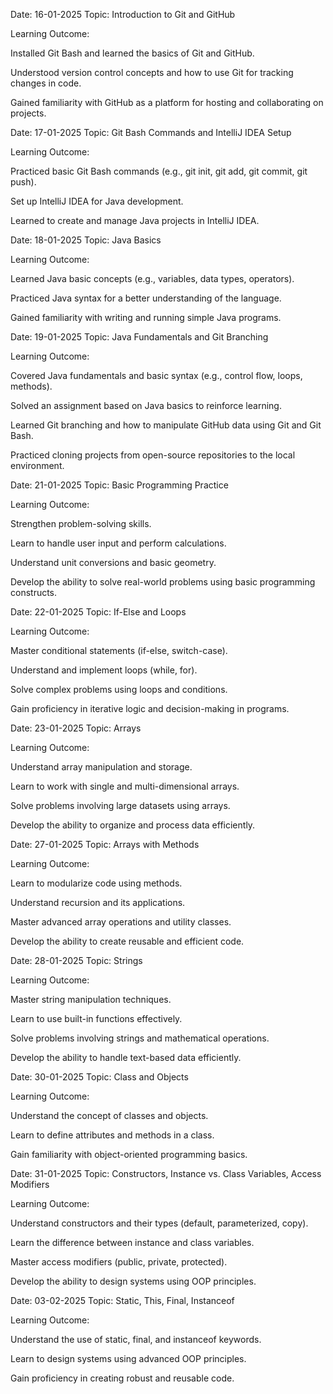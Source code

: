Date: 16-01-2025
Topic: Introduction to Git and GitHub

Learning Outcome:

Installed Git Bash and learned the basics of Git and GitHub.

Understood version control concepts and how to use Git for tracking changes in code.

Gained familiarity with GitHub as a platform for hosting and collaborating on projects.

Date: 17-01-2025
Topic: Git Bash Commands and IntelliJ IDEA Setup

Learning Outcome:

Practiced basic Git Bash commands (e.g., git init, git add, git commit, git push).

Set up IntelliJ IDEA for Java development.

Learned to create and manage Java projects in IntelliJ IDEA.

Date: 18-01-2025
Topic: Java Basics

Learning Outcome:

Learned Java basic concepts (e.g., variables, data types, operators).

Practiced Java syntax for a better understanding of the language.

Gained familiarity with writing and running simple Java programs.

Date: 19-01-2025
Topic: Java Fundamentals and Git Branching

Learning Outcome:

Covered Java fundamentals and basic syntax (e.g., control flow, loops, methods).

Solved an assignment based on Java basics to reinforce learning.

Learned Git branching and how to manipulate GitHub data using Git and Git Bash.

Practiced cloning projects from open-source repositories to the local environment.

Date: 21-01-2025
Topic: Basic Programming Practice

Learning Outcome:

Strengthen problem-solving skills.

Learn to handle user input and perform calculations.

Understand unit conversions and basic geometry.

Develop the ability to solve real-world problems using basic programming constructs.

Date: 22-01-2025
Topic: If-Else and Loops

Learning Outcome:

Master conditional statements (if-else, switch-case).

Understand and implement loops (while, for).

Solve complex problems using loops and conditions.

Gain proficiency in iterative logic and decision-making in programs.

Date: 23-01-2025
Topic: Arrays

Learning Outcome:

Understand array manipulation and storage.

Learn to work with single and multi-dimensional arrays.

Solve problems involving large datasets using arrays.

Develop the ability to organize and process data efficiently.

Date: 27-01-2025
Topic: Arrays with Methods

Learning Outcome:

Learn to modularize code using methods.

Understand recursion and its applications.

Master advanced array operations and utility classes.

Develop the ability to create reusable and efficient code.

Date: 28-01-2025
Topic: Strings

Learning Outcome:

Master string manipulation techniques.

Learn to use built-in functions effectively.

Solve problems involving strings and mathematical operations.

Develop the ability to handle text-based data efficiently.

Date: 30-01-2025
Topic: Class and Objects

Learning Outcome:

Understand the concept of classes and objects.

Learn to define attributes and methods in a class.

Gain familiarity with object-oriented programming basics.

Date: 31-01-2025
Topic: Constructors, Instance vs. Class Variables, Access Modifiers

Learning Outcome:

Understand constructors and their types (default, parameterized, copy).

Learn the difference between instance and class variables.

Master access modifiers (public, private, protected).

Develop the ability to design systems using OOP principles.

Date: 03-02-2025
Topic: Static, This, Final, Instanceof

Learning Outcome:

Understand the use of static, final, and instanceof keywords.

Learn to design systems using advanced OOP principles.

Gain proficiency in creating robust and reusable code.
